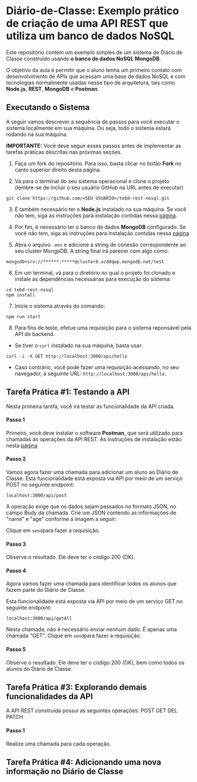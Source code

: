# Diário-de-Classe: Exemplo prático de criação de uma API REST que utiliza um banco de dados NoSQL

Este repositório contém um exemplo simples de um sistema de Diário de Classe construído usando **o banco de dados NoSQL MongoDB**.

O objetivo da aula é permitir que o aluno tenha um primeiro contato com desenvolvimento de APIs que acessam uma base de dados NoSQL e com tecnologias normalmente usadas nesse tipo de arquitetura, tais como **Node.js**, **REST**, **MongoDB** e **Postman**.

## Executando o Sistema

A seguir vamos descrever a sequência de passos para você executar o sistema localmente em sua máquina. Ou seja, todo o sistema estará rodando na sua máquina.

**IMPORTANTE:** Você deve seguir esses passos antes de implementar as tarefas práticas descritas nas próximas seções.

1. Faça um fork do repositório. Para isso, basta clicar no botão **Fork** no canto superior direito desta página.

2. Vá para o terminal do seu sistema operacional e clone o projeto (lembre-se de incluir o seu usuário GitHub na URL antes de executar)

```
git clone https://github.com/<SEU USUÁRIO>/tebd-rest-nosql.git
```

3. É também necessário ter o **Node.js** instalado na sua máquina. Se você não tem, siga as instruções para instalação contidas nessa [página](https://nodejs.org/en/download/).

4. Por fim, é necessário ter o banco de dados **MongoDB** configurado. Se você não tem, siga as instruções para instalação contidas nessa [página](https://github.com/fabsfernandes/tebd-rest-nosql/blob/main/MONGODB-INSTALACAO.md)


5. Abra o arquivo `.env` e adicione a string de conexão correspondente ao seu cluster MongoDB. A string final irá parecer com algo como:

```
mongodb+srv://******:*****@cluster0.scd8qwp.mongodb.net/test
```

6. Em um terminal, vá para o diretório no qual o projeto foi clonado e instale as dependências necessárias para execução do sistema:

```
cd tebd-rest-nosql
npm install
```

7. Inicie o sistema através do comando:

```
npm run start
```

8.  Para fins de teste, efetue uma requisição para o sistema reponsável pela API do backend.

-   Se tiver o `curl` instalado na sua máquina, basta usar:

```
curl -i -X GET http://localhost:3000/api/hello
```

-   Caso contrário, você pode fazer uma requisição acessando, no seu navegador, a seguinte URL: `http://localhost:3000/api/hello`.


## Tarefa Prática #1: Testando a API

Nesta primeira tarefa, você irá testar as funcionalidade da API criada.

#### Passo 1

Primeiro, você deve instalar o software **Postman**, que será utilizado para chamadas às operações da API REST.
As instruções de instalação estão nesta [página](https://www.postman.com/downloads/)

#### Passo 2

Vamos agora fazer uma chamada para adicionar um aluno ao Diário de Classe.
Esta funcionalidade está exposta via API por meio de um serviço POST no seguinte endpoint:

```
localhost:3000/api/post
```

A operação exige que os dados sejam passados no formato JSON, no campo Body da chamada.
Crie um JSON contendo as informações de "name" e "age" conforme a imagem a seguir:

Clique em `send`para fazer a requisição.

#### Passo 3

Observe o resultado. Ele deve ter o código 200 (OK).

#### Passo 4

Agora vamos fazer uma chamada para identificar todos os alunos que fazem parte do Diário de Classe.

Esta funcionalidade está exposta via API por meio de um serviço GET no seguinte endpoint:

```
localhost:3000/api/getAll
```

Nesta chamada, não é necessário enviar nenhum dado. É apenas uma chamada "GET".
Clique em `send`para fazer a requisição.

#### Passo 5

Observe o resultado. Ele deve ter o código 200 (OK), bem como todos os alunos do Diário de Classe.

## Tarefa Prática #3: Explorando demais funcionalidades da API

A API REST construída possui as seguintes operações:
POST
GET
DEL
PATCH

#### Passo 1

Realize uma chamada para cada operação.


## Tarefa Prática #4: Adicionando uma nova informação no Diário de Classe
